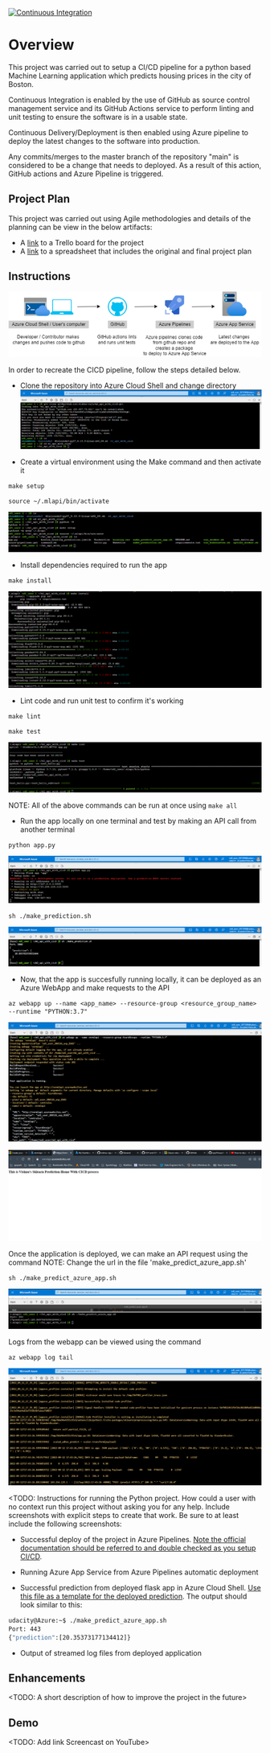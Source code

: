 [![Continuous Integration](https://github.com/vishnu-raju/ml_api_with_cicd/actions/workflows/main.yml/badge.svg)](https://github.com/vishnu-raju/ml_api_with_cicd/actions/workflows/main.yml)

# Overview

This project was carried out to setup a CI/CD pipeline for a python based Machine Learning application which predicts housing prices in the city of Boston.

Continuous Integration is enabled by the use of GitHub as source control management service and its GitHub Actions service to perform linting and unit testing to ensure the software is in a usable state.

Continuous Delivery/Deployment is then enabled using Azure pipeline to deploy the latest changes to the software into production.

Any commits/merges to the master branch of the repository "main" is considered to be a change that needs to deployed. As a result of this action, GitHub actions and Azure Pipeline is triggered.

## Project Plan
This project was carried out using Agile methodologies and details of the planning can be view in the below artifacts:

* A [link](https://trello.com/b/Vc2J9tU9/ml-app-ci-cd-pipeline) to a Trello board for the project
* A [link](./vnr_project-management.xlsx) to a spreadsheet that includes the original and final project plan

## Instructions

![Architectural Diagram](./images/azure_cicd_architecture.png)

In order to recreate the CICD pipeline, follow the steps detailed below.

* Clone the repository into Azure Cloud Shell and change directory
![Cloning into Azure Cloud Shell](./images/cloning.png)

* Create a virtual environment using the Make command and then activate it
```
make setup
```
```
source ~/.mlapi/bin/activate
```
![Create virtual environment](./images/create_virtual_env.png)

* Install dependencies required to run the app
```
make install
```
![Install dependencies](./images/install_dependencies.png)

* Lint code and run unit test to confirm it's working
```
make lint
```
```
make test
```
![Lint and Test](./images/lint_and_test.png)

NOTE: All of the above commands can be run at once using `make all`

* Run the app locally on one terminal and test by making an API call from another terminal
```
python app.py
```
![Run app locally](./images/run_app_locally.png)

```
sh ./make_prediction.sh
```
![Make API call to locally run app](./images/run_prediction_locally.png)

* Now, that the app is succesfully running locally, it can be deployed as an Azure WebApp and make requests to the API
```
az webapp up --name <app_name> --resource-group <resource_group_name> --runtime "PYTHON:3.7"
```
![Deploy as WebApp](./images/deploy_as_webapp.png)

![App Home Page](./images/app_home_page.png)

Once the application is deployed, we can make an API request using the command
NOTE: Change the url in the file 'make_predict_azure_app.sh'
```
sh ./make_predict_azure_app.sh
``` 
![Make request to the WebApp](./images/prediction_from_webapp.png)

Logs from the webapp can be viewed using the command
```
az webapp log tail
```
![Logs from the WebApp](./images/webapp_logs.png)


<TODO:  Instructions for running the Python project.  How could a user with no context run this project without asking you for any help.  Include screenshots with explicit steps to create that work. Be sure to at least include the following screenshots:

* Successful deploy of the project in Azure Pipelines.  [Note the official documentation should be referred to and double checked as you setup CI/CD](https://docs.microsoft.com/en-us/azure/devops/pipelines/ecosystems/python-webapp?view=azure-devops).

* Running Azure App Service from Azure Pipelines automatic deployment

* Successful prediction from deployed flask app in Azure Cloud Shell.  [Use this file as a template for the deployed prediction](https://github.com/udacity/nd082-Azure-Cloud-DevOps-Starter-Code/blob/master/C2-AgileDevelopmentwithAzure/project/starter_files/flask-sklearn/make_predict_azure_app.sh).
The output should look similar to this:

```bash
udacity@Azure:~$ ./make_predict_azure_app.sh
Port: 443
{"prediction":[20.35373177134412]}
```

* Output of streamed log files from deployed application

> 

## Enhancements

<TODO: A short description of how to improve the project in the future>

## Demo 

<TODO: Add link Screencast on YouTube>


